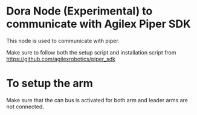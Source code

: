 # Dora Node (Experimental) to communicate with Agilex Piper SDK

This node is used to communicate with piper.

Make sure to follow both the setup script and installation script from https://github.com/agilexrobotics/piper_sdk

# To setup the arm

Make sure that the can bus is activated for both arm and leader arms are not connected.
